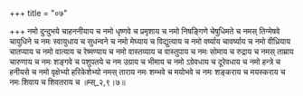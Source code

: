 +++
title = "०७"

+++
नमो दुन्दुभये चाहननीयाय च नमो धृष्णवे च प्रमृशाय च नमो निषङ्गिणे चेषुधिमते च नमस् तिग्मेषवे चायुधिने च नमः स्वायुधाय च सुधन्वने च नमो मेघ्याय च विद्युत्याय च नमो वर्ष्याय चावर्ष्याय च नमो वीध्रियाय चातप्याय च नमो वात्याय च रेष्मण्याय च नमो वास्तव्याय च वास्तुपाय च नमः सोमाय च रुद्राय च नमस् ताम्राय चारुणाय च नमः शङ्गवे च पशुपतये च नम उग्राय च भीमाय च नमो ऽग्रेवधाय च दूरेवधाय च नमो हन्त्रे च हनीयसे च नमो वृक्षेभ्यो हरिकेशेभ्यो नमस् ताराय नमः शम्भवे च मयोभवे च नमः शङ्कराय च मयस्कराय च नमः शिवाय च शिवतराय च ॥म्स्_२,९।७॥  
    
